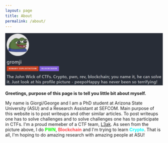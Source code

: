 ```yaml
---
layout: page
title: About
permalink: /about/
---
```


![alt text](/assets/images/peepoHappyL3ak.png "Very cool description")

**Greetings, purpose of this page is to tell you little bit about myself.**

My name is Giorgi/George and I am a PhD student at Arizona State University (ASU) and a Research Assistant at SEFCOM. Main purpose of this website is to post writeups and other similar articles. To post writeups one has to solve challenges and to solve challenges one has to participate in CTFs. I'm a proud memeber of a CTF team, [L3ak](https://www.l3ak.team/). As seen from the picture above, I do <span style="color:#0ffc03">**PWN**</span>, <span style="color:#FF474C">**Blockchain**</span> and I'm trying to learn <span style="color:#00FFFF">**Crypto**</span>. That is all, I'm hoping to do amazing research with amazing people at ASU!